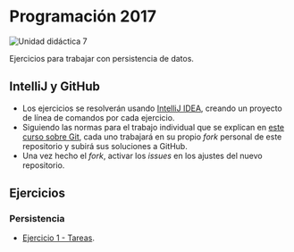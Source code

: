 # Programación 2017

![Unidad didáctica 7](https://img.shields.io/badge/UD-7-a4c639.svg)

Ejercicios para trabajar con persistencia de datos.

## IntelliJ y GitHub

- Los ejercicios se resolverán usando [IntelliJ IDEA](https://www.jetbrains.com/idea/), creando un proyecto de línea de comandos por cada ejercicio.
- Siguiendo las normas para el trabajo individual que se explican en [este curso sobre Git](https://edx.egibide.org/courses/course-v1:Egibide+Egibide_Git+2017/about), cada uno trabajará en su propio _fork_ personal de este repositorio y subirá sus soluciones a GitHub.
- Una vez hecho el _fork_, activar los _issues_ en los ajustes del nuevo repositorio. 

## Ejercicios

### Persistencia

- [Ejercicio 1 - Tareas](./01_tareas/).
